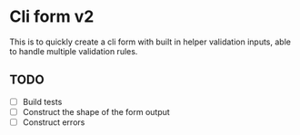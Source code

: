 # Cli form v2

This is to quickly create a cli form with built in helper validation inputs, able to handle multiple validation rules.

## TODO

- [ ] Build tests
- [ ] Construct the shape of the form output
- [ ] Construct errors
